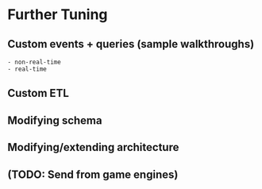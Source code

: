 # Further Tuning

## Custom events + queries (sample walkthroughs)
    - non-real-time
    - real-time

## Custom ETL

## Modifying schema

## Modifying/extending architecture

## (TODO: Send from game engines)